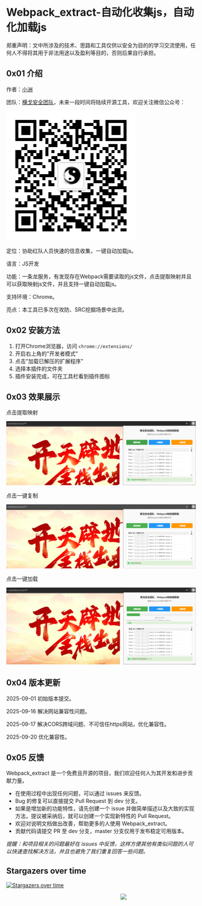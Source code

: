 # Webpack_extract-自动化收集js，自动化加载js

郑重声明：文中所涉及的技术、思路和工具仅供以安全为目的的学习交流使用，任何人不得将其用于非法用途以及盈利等目的，否则后果自行承担。

## 0x01 介绍

作者：[小洲](https://github.com/xz-zone)

团队：[横戈安全团队](img/logo.png)，未来一段时间将陆续开源工具，欢迎关注微信公众号：

![logo](img/logo.png)

定位：协助红队人员快速的信息收集，一键自动加载js。

语言：JS开发

功能：一条龙服务，有发现存在Webpack需要读取的js文件，点击提取映射并且可以获取映射js文件，并且支持一键自动加载js。

支持环境：Chrome。

亮点：本工具已多次在攻防、SRC挖掘场景中出货。 

## 0x02 安装方法

1. 打开Chrome浏览器，访问 `chrome://extensions/`
2. 开启右上角的"开发者模式"
3. 点击"加载已解压的扩展程序"
4. 选择本插件的文件夹
5. 插件安装完成，可在工具栏看到插件图标

## 0x03 效果展示

点击提取映射

![one](img/one.png)

点击一键复制

![two](img/two.png)

点击一键加载

![three](img/three.png)

## 0x04 版本更新

2025-09-01 初始版本提交。

2025-09-16 解决网站兼容性问题。

2025-09-17 解决CORS跨域问题、不可信任https网站，优化兼容性。

2025-09-20 优化兼容性。

## 0x05 反馈

Webpack_extract 是一个免费且开源的项目，我们欢迎任何人为其开发和进步贡献力量。

* 在使用过程中出现任何问题，可以通过 issues 来反馈。
* Bug 的修复可以直接提交 Pull Request 到 dev 分支。
* 如果是增加新的功能特性，请先创建一个 issue 并做简单描述以及大致的实现方法，提议被采纳后，就可以创建一个实现新特性的 Pull Request。
* 欢迎对说明文档做出改善，帮助更多的人使用 Webpack_extract。
* 贡献代码请提交 PR 至 dev 分支，master 分支仅用于发布稳定可用版本。

*提醒：和项目相关的问题最好在 issues 中反馈，这样方便其他有类似问题的人可以快速查找解决方法，并且也避免了我们重复回答一些问题。*

## Stargazers over time

[![Stargazers over time](https://starchart.cc/xz-zone/Webpack_extract.svg)](https://starchart.cc/xz-zone/Webpack_extract)


<img align='right' src="https://profile-counter.glitch.me/Webpack_extract/count.svg" width="200">